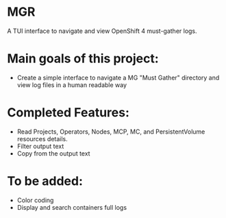 # MGR
A TUI interface to navigate and view OpenShift 4 must-gather logs.


# Main goals of this project:
- Create a simple interface to navigate a MG "Must Gather" directory and view log files in a human readable way

# Completed Features:
- Read Projects, Operators, Nodes, MCP, MC, and PersistentVolume resources details.
- Filter output text
- Copy from the output text

# To be added:
- Color coding
- Display and search containers full logs
